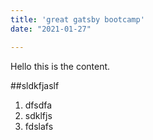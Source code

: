 ```yaml
---
title: 'great gatsby bootcamp'
date: "2021-01-27" 

---
```



Hello this is the content. 


##sldkfjaslf
1. dfsdfa
2. sdklfjs
3. fdslafs